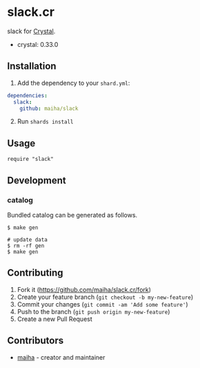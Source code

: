 # slack.cr

slack for [Crystal](http://crystal-lang.org/).

- crystal: 0.33.0

## Installation

1. Add the dependency to your `shard.yml`:

```yaml
dependencies:
  slack:
    github: maiha/slack
```

2. Run `shards install`

## Usage

```crystal
require "slack"
```

## Development

### catalog

Bundled catalog can be generated as follows.

```console
$ make gen

# update data
$ rm -rf gen
$ make gen
```

## Contributing

1. Fork it (<https://github.com/maiha/slack.cr/fork>)
2. Create your feature branch (`git checkout -b my-new-feature`)
3. Commit your changes (`git commit -am 'Add some feature'`)
4. Push to the branch (`git push origin my-new-feature`)
5. Create a new Pull Request

## Contributors

- [maiha](https://github.com/maiha) - creator and maintainer
